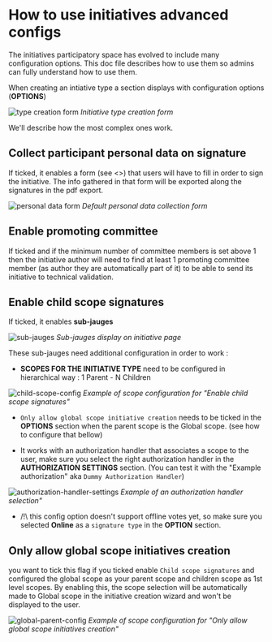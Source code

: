 # How to use initiatives advanced configs

The initiatives participatory space has evolved to include many configuration options. This doc file describes how to use them so admins can fully understand how to use them.

When creating an intiative type a section displays with configuration options (**OPTIONS**)

![type creation form](https://i.imgur.com/aQLHmFP.png)
_Initiative type creation form_

We'll describe how the most complex ones work.

## Collect participant personal data on signature

If ticked, it enables a form (see <<personal-data-form-enabled>>) that users will have to fill in order to sign the initiative. The info gathered in that form will be exported along the signatures in the pdf export.

![personal data form](https://i.imgur.com/MnZFEQJ.png)
_Default personal data collection form_


## Enable promoting committee
If ticked and if the minimum number of committee members is set above 1 then the initiative author will need to find at least 1 promoting committee member (as author they are automatically part of it) to be able to send its initiative to technical validation.

## Enable child scope signatures
If ticked, it enables **sub-jauges**

![sub-jauges](https://i.imgur.com/Yyq7U85.png)
_Sub-jauges display on initiative page_

These sub-jauges need additional configuration in order to work :
- **SCOPES FOR THE INITIATIVE TYPE** need to be configured in hierarchical way  : 1 Parent - N Children

![child-scope-config](https://i.imgur.com/MO3qBfO.png)
_Example of scope configuration for "Enable child scope signatures"_

- `Only allow global scope initiative creation` needs to be ticked in the **OPTIONS** section when the parent scope is the Global scope. (see how to configure that bellow)

- It works with an authorization handler that associates a scope to the user, make sure you select the right authorization handler in the **AUTHORIZATION SETTINGS** section. (You can test it with the "Example authorization" aka `Dummy Authorization Handler`)

![authorization-handler-settings](https://i.imgur.com/63Bq0Mv.png)
_Example of an authorization handler selection"_

- /!\ this config option doesn't support offline votes yet, so make sure you selected **Online** as a `signature type` in the **OPTION** section.


## Only allow global scope initiatives creation
you want to tick this flag if you ticked enable `Child scope signatures` and configured the global scope as your parent scope and children scope as 1st level scopes. By enabling this, the scope selection will be automatically made to Global scope in the initiative creation wizard and won't be displayed to the user.

![global-parent-config](https://i.imgur.com/w8BrNdY.png)
_Example of scope configuration for "Only allow global scope initiatives creation"_

